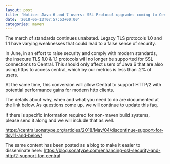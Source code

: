 ```yaml
---
layout: post
title: 'Notice: Java 6 and 7 users: SSL Protocol upgrades coming to Central'
date: '2018-06-13T07:57:53+00:00'
categories: maven
---
```

<p>The march of standards continues unabated. Legacy TLS protocols 1.0
and 1.1 have varying weaknesses that could lead to a false sense of
security.</p>
<p>
In June, in an effort to raise security and comply with modern
standards, the insecure TLS 1.0 & 1.1 protocols will no longer be
supported for SSL connections to Central. This should only affect
users of Java 6 that are also using https to access central, which by
our metrics is less than .2% of users.</p>

<p>
At the same time, this conversion will allow Central to support HTTP/2
with potential performance gains for modern http clients.</p>
<p>
The details about why, when and what you need to do are documented at
the link below. As questions come up, we will continue to update this
faq.</p>
<p>
If there is specific information required for non-maven build systems,
please send it along and we will include that as well.</p>

<a href="https://central.sonatype.org/articles/2018/May/04/discontinue-support-for-tlsv11-and-below/">https://central.sonatype.org/articles/2018/May/04/discontinue-support-for-tlsv11-and-below/
</a>
<p>
The same content has been posted as a blog to make it easier to
disseminate here:
<a href="https://blog.sonatype.com/enhancing-ssl-security-and-http/2-support-for-central">https://blog.sonatype.com/enhancing-ssl-security-and-http/2-support-for-central</a>
</p>

